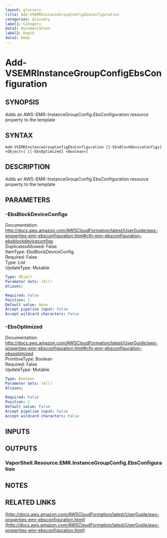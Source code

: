 ```yaml
---
layout: glossary
title: Add-VSEMRInstanceGroupConfigEbsConfiguration
categories: glossary
label1: Category
data1: Documentation
label2: Depth
data2: Deep
---
```


# Add-VSEMRInstanceGroupConfigEbsConfiguration

## SYNOPSIS
Adds an AWS::EMR::InstanceGroupConfig.EbsConfiguration resource property to the template

## SYNTAX

```
Add-VSEMRInstanceGroupConfigEbsConfiguration [[-EbsBlockDeviceConfigs] <Object>] [[-EbsOptimized] <Boolean>]
```

## DESCRIPTION
Adds an AWS::EMR::InstanceGroupConfig.EbsConfiguration resource property to the template

## PARAMETERS

### -EbsBlockDeviceConfigs
Documentation: http://docs.aws.amazon.com/AWSCloudFormation/latest/UserGuide/aws-properties-emr-ebsconfiguration.html#cfn-emr-ebsconfiguration-ebsblockdeviceconfigs    
DuplicatesAllowed: False    
ItemType: EbsBlockDeviceConfig    
Required: False    
Type: List    
UpdateType: Mutable

```yaml
Type: Object
Parameter Sets: (All)
Aliases: 

Required: False
Position: 1
Default value: None
Accept pipeline input: False
Accept wildcard characters: False
```

### -EbsOptimized
Documentation: http://docs.aws.amazon.com/AWSCloudFormation/latest/UserGuide/aws-properties-emr-ebsconfiguration.html#cfn-emr-ebsconfiguration-ebsoptimized    
PrimitiveType: Boolean    
Required: False    
UpdateType: Mutable

```yaml
Type: Boolean
Parameter Sets: (All)
Aliases: 

Required: False
Position: 2
Default value: False
Accept pipeline input: False
Accept wildcard characters: False
```

## INPUTS

## OUTPUTS

### VaporShell.Resource.EMR.InstanceGroupConfig.EbsConfiguration

## NOTES

## RELATED LINKS

[http://docs.aws.amazon.com/AWSCloudFormation/latest/UserGuide/aws-properties-emr-ebsconfiguration.html](http://docs.aws.amazon.com/AWSCloudFormation/latest/UserGuide/aws-properties-emr-ebsconfiguration.html)

